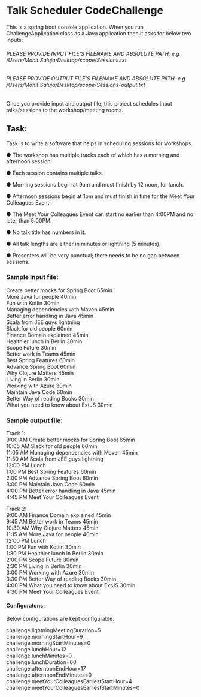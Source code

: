 # Talk Scheduler Code​ ​Challenge  
This is a spring boot console application. When you run ChallengeApplication class as a Java application then it asks for below two inputs:     

###### PLEASE PROVIDE INPUT FILE'S FILENAME AND ABSOLUTE PATH. e.g /Users/Mohit.Saluja/Desktop/scope/Sessions.txt    
###### PLEASE PROVIDE OUTPUT FILE'S FILENAME AND ABSOLUTE PATH. e.g /Users/Mohit.Saluja/Desktop/scope/Sessions-output.txt    
    
Once you provide input and output file, this project schedules input talks/sessions to the workshop/meeting rooms.    
    
## Task:

Task is to write a software that helps in scheduling sessions for workshops. 

● The workshop has multiple tracks each of which has a morning and afternoon session.

● Each session contains multiple talks.

● Morning sessions begin at 9am and must finish by 12 noon, for lunch.

● Afternoon sessions begin at 1pm and must finish in time for the Meet Your Colleagues Event.

● The Meet Your Colleagues Event can start no earlier than 4:00PM and no later than 5:00PM.

● No talk title has numbers in it.

● All talk lengths are either in minutes or lightning (5 minutes).

● Presenters will be very punctual; there needs to be no gap between sessions.


### Sample Input file:  

Create better mocks for Spring Boot 65min\
More Java for people 40min\
Fun with Kotlin 30min\
Managing dependencies with Maven 45min\
Better error handling in Java 45min\
Scala from JEE guys lightning\
Slack for old people 60min\
Finance Domain explained 45min\
Healthier lunch in Berlin 30min\
Scope Future 30min\
Better work in Teams 45min\
Best Spring Features 60min\
Advance Spring Boot 60min\
Why Clojure Matters 45min\
Living in Berlin 30min\
Working with Azure 30min\
Maintain Java Code 60min\
Better Way of reading Books 30min\
What you need to know about ExtJS 30min


### Sample output file:  
Track 1:\
9:00 AM Create better mocks for Spring Boot 65min\
10:05 AM Slack for old people 60min\
11:05 AM Managing dependencies with Maven 45min\
11:50 AM Scala from JEE guys lightning\
12:00 PM Lunch\
1:00 PM Best Spring Features 60min\
2:00 PM Advance Spring Boot 60min\
3:00 PM Maintain Java Code 60min\
4:00 PM Better error handling in Java 45min\
4:45 PM Meet Your Colleagues Event
   
Track 2:\
9:00 AM Finance Domain explained 45min\
9:45 AM Better work in Teams 45min\
10:30 AM Why Clojure Matters 45min\
11:15 AM More Java for people 40min\
12:00 PM Lunch\
1:00 PM Fun with Kotlin 30min\
1:30 PM Healthier lunch in Berlin 30min\
2:00 PM Scope Future 30min\
2:30 PM Living in Berlin 30min\
3:00 PM Working with Azure 30min\
3:30 PM Better Way of reading Books 30min\
4:00 PM What you need to know about ExtJS 30min\
4:30 PM Meet Your Colleagues Event


#### Configuratons:  
Below configurations are kept configurable. 

challenge.lightningMeetingDuration=5        
challenge.morningStartHour=9        
challenge.morningStartMinutes=0        
challenge.lunchHour=12      
challenge.lunchMinutes=0        
challenge.lunchDuration=60      
challenge.afternoonEndHour=17       
challenge.afternoonEndMinutes=0     
challenge.meetYourColleaguesEarliestStartHour=4     
challenge.meetYourColleaguesEarliestStartMinutes=0      
